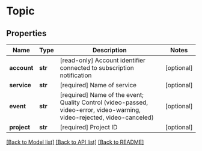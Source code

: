 # Topic

## Properties
Name | Type | Description | Notes
------------ | ------------- | ------------- | -------------
**account** | **str** | [read-only] Account identifier connected to subscription notification  | [optional] 
**service** | **str** | [required] Name of service  | [optional] 
**event** | **str** | [required] Name of the event;  Quality Control (video-passed,  video-error,  video-warning,  video-rejected,  video-canceled)  | [optional] 
**project** | **str** | [required] Project ID  | [optional] 

[[Back to Model list]](../README.md#documentation-for-models) [[Back to API list]](../README.md#documentation-for-api-endpoints) [[Back to README]](../README.md)


